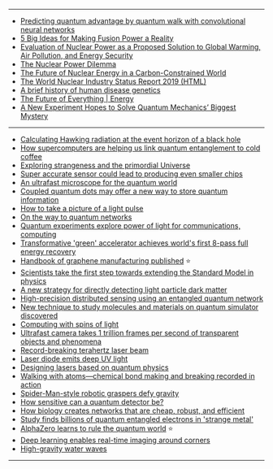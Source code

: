 -------------------
- [Predicting quantum advantage by quantum walk with convolutional neural networks](https://iopscience.iop.org/article/10.1088/1367-2630/ab5c5e)
- [5 Big Ideas for Making Fusion Power a Reality](https://spectrum.ieee.org/energy/nuclear/5-big-ideas-for-making-fusion-power-a-reality)
- [Evaluation of Nuclear Power as a Proposed Solution to Global
Warming, Air Pollution, and Energy Security](https://web.stanford.edu/group/efmh/jacobson/Articles/I/NuclearVsWWS.pdf)
- [The Nuclear Power
Dilemma](https://www.ucsusa.org/sites/default/files/attach/2018/11/Nuclear-Power-Dilemma-full-report.pdf)
- [The Future of Nuclear Energy
in a Carbon-Constrained World](https://energy.mit.edu/wp-content/uploads/2018/09/The-Future-of-Nuclear-Energy-in-a-Carbon-Constrained-World.pdf)
- [The World Nuclear Industry Status Report 2019 (HTML)](https://www.worldnuclearreport.org/The-World-Nuclear-Industry-Status-Report-2019-HTML.html)
- [A brief history of human disease genetics](https://www.nature.com/articles/s41586-019-1879-7)
- [The Future of Everything | Energy](https://www.wsj.com/news/collection/future-of-energy-climate-change-power-37ae7b8a?mod=article_inline)
- [A New Experiment Hopes to Solve Quantum Mechanics’ Biggest Mystery](https://www.smithsonianmag.com/science-nature/new-experiment-hopes-solve-quantum-mechanics-biggest-mystery-180974132/)

----------------------------
- [Calculating Hawking radiation at the event horizon of a black hole](https://phys.org/news/2020-01-hawking-event-horizon-black-hole.html)
- [How supercomputers are helping us link quantum entanglement to cold coffee](https://phys.org/news/2020-01-supercomputers-link-quantum-entanglement-cold.html)
- [Exploring strangeness and the primordial Universe](https://phys.org/news/2020-01-exploring-strangeness-primordial-universe.html)
- [Super accurate sensor could lead to producing even smaller chips](https://phys.org/news/2020-01-super-accurate-sensor-smaller-chips.html)
- [An ultrafast microscope for the quantum world](https://phys.org/news/2020-01-ultrafast-microscope-quantum-world.html)
- [Coupled quantum dots may offer a new way to store quantum information](https://phys.org/news/2020-01-coupled-quantum-dots.html)
- [How to take a picture of a light pulse](https://phys.org/news/2020-01-picture-pulse.html)
- [On the way to quantum networks](https://phys.org/news/2020-01-quantum-networks.html)
- [Quantum experiments explore power of light for communications, computing](https://phys.org/news/2020-01-quantum-explore-power.html)
- [Transformative 'green' accelerator achieves world's first 8-pass full energy recovery](https://phys.org/news/2020-01-green-world-pass-full-energy.html)
- [Handbook of graphene manufacturing published](https://phys.org/news/2020-01-handbook-graphene-published.html) :star:
- [Scientists take the first step towards extending the Standard Model in physics](https://phys.org/news/2020-01-scientists-standard-physics.html)
- [A new strategy for directly detecting light particle dark matter](https://phys.org/news/2020-01-strategy-particle-dark.html)
- [High-precision distributed sensing using an entangled quantum network](https://phys.org/news/2020-01-high-precision-entangled-quantum-network.html)
- [New technique to study molecules and materials on quantum simulator discovered](https://phys.org/news/2020-01-technique-molecules-materials-quantum-simulator.html)
- [Computing with spins of light](https://phys.org/news/2020-01-computing-with-spins-of-light.html)
- [Ultrafast camera takes 1 trillion frames per second of transparent objects and phenomena](https://phys.org/news/2020-01-ultrafast-camera-trillion-transparent-phenomena.html)
- [Record-breaking terahertz laser beam](https://phys.org/news/2020-01-record-breaking-terahertz-laser.html)
- [Laser diode emits deep UV light](https://phys.org/news/2020-01-laser-diode-emits-deep-uv.html)
- [Designing lasers based on quantum physics](https://phys.org/news/2020-01-lasers-based-quantum-physics.html)
- [Walking with atoms—chemical bond making and breaking recorded in action](https://phys.org/news/2020-01-atomschemical-bond-action.html)
- [Spider-Man-style robotic graspers defy gravity](https://phys.org/news/2020-01-spider-man-style-robotic-graspers-defy-gravity.html)
- [How sensitive can a quantum detector be?](https://phys.org/news/2020-01-sensitive-quantum-detector.html)
- [How biology creates networks that are cheap, robust, and efficient](https://phys.org/news/2020-01-biology-networks-cheap-robust-efficient.html)
- [Study finds billions of quantum entangled electrons in 'strange metal'](https://phys.org/news/2020-01-strange-metals.html)
- [AlphaZero learns to rule the quantum world](https://phys.org/news/2020-01-alphazero-quantum-world.html) :star:
- [Deep learning enables real-time imaging around corners](https://phys.org/news/2020-01-deep-enables-real-time-imaging-corners.html)
- [High-gravity water waves](https://phys.org/news/2020-01-high-gravity.html)
------------------
